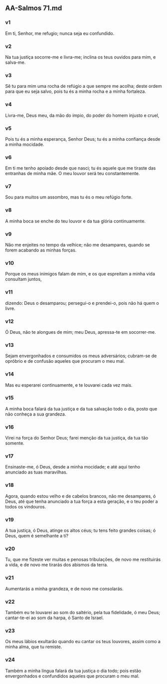 ## AA-Salmos 71.md
### v1
 Em ti, Senhor, me refugio; nunca seja eu confundido.
### v2
 Na tua justiça socorre-me e livra-me; inclina os teus ouvidos para mim, e salva-me.
### v3
 Sê tu para mim uma rocha de refúgio a que sempre me acolha; deste ordem para que eu seja salvo, pois tu és a minha rocha e a minha fortaleza.
### v4
 Livra-me, Deus meu, da mão do ímpio, do poder do homem injusto e cruel,
### v5
 Pois tu és a minha esperança, Senhor Deus; tu és a minha confiança desde a minha mocidade.
### v6
 Em ti me tenho apoiado desde que nasci; tu és aquele que me tiraste das entranhas de minha mãe. O meu louvor será teu constantemente.
### v7
 Sou para muitos um assombro, mas tu és o meu refúgio forte.
### v8
 A minha boca se enche do teu louvor e da tua glória continuamente.
### v9
 Não me enjeites no tempo da velhice; não me desampares, quando se forem acabando as minhas forças.
### v10
 Porque os meus inimigos falam de mim, e os que espreitam a minha vida consultam juntos,
### v11
 dizendo: Deus o desamparou; persegui-o e prendei-o, pois não há quem o livre.
### v12
 Ó Deus, não te alongues de mim; meu Deus, apressa-te em socorrer-me.
### v13
 Sejam envergonhados e consumidos os meus adversários; cubram-se de opróbrio e de confusão aqueles que procuram o meu mal.
### v14
 Mas eu esperarei continuamente, e te louvarei cada vez mais.
### v15
 A minha boca falará da tua justiça e da tua salvação todo o dia, posto que não conheça a sua grandeza.
### v16
 Virei na força do Senhor Deus; farei menção da tua justiça, da tua tão somente.
### v17
 Ensinaste-me, ó Deus, desde a minha mocidade; e até aqui tenho anunciado as tuas maravilhas.
### v18
 Agora, quando estou velho e de cabelos brancos, não me desampares, ó Deus, até que tenha anunciado a tua força a esta geração, e o teu poder a todos os vindouros.
### v19
 A tua justiça, ó Deus, atinge os altos céus; tu tens feito grandes coisas; ó Deus, quem é semelhante a ti?
### v20
 Tu, que me fizeste ver muitas e penosas tribulações, de novo me restituirás a vida, e de novo me tirarás dos abismos da terra.
### v21
 Aumentarás a minha grandeza, e de novo me consolarás.
### v22
 Também eu te louvarei ao som do saltério, pela tua fidelidade, ó meu Deus; cantar-te-ei ao som da harpa, ó Santo de Israel.
### v23
 Os meus lábios exultarão quando eu cantar os teus louvores, assim como a minha alma, que tu remiste.
### v24
 Também a minha língua falará da tua justiça o dia todo; pois estão envergonhados e confundidos aqueles que procuram o meu mal.
